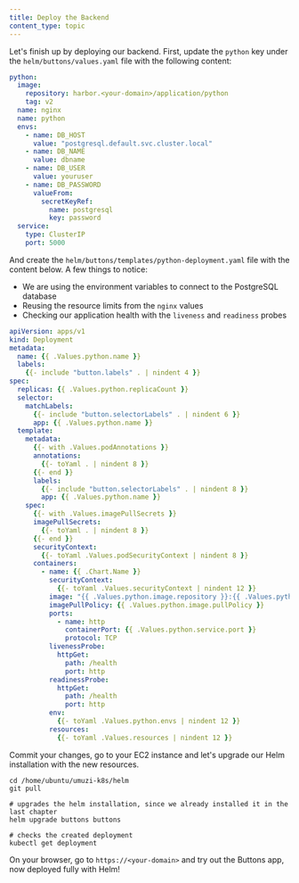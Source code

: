 ```yaml
---
title: Deploy the Backend
content_type: topic
---
```


Let's finish up by deploying our backend. First, update the `python` key under the `helm/buttons/values.yaml` file with the following content:

```yaml
python:
  image:
    repository: harbor.<your-domain>/application/python
    tag: v2
  name: nginx
  name: python
  envs:
    - name: DB_HOST
      value: "postgresql.default.svc.cluster.local" 
    - name: DB_NAME
      value: dbname
    - name: DB_USER
      value: youruser
    - name: DB_PASSWORD
      valueFrom:
        secretKeyRef:
          name: postgresql
          key: password
  service: 
    type: ClusterIP
    port: 5000
```

And create the `helm/buttons/templates/python-deployment.yaml` file with the content below. A few things to notice:
- We are using the environment variables to connect to the PostgreSQL database
- Reusing the resource limits from the `nginx` values
- Checking our application health with the `liveness` and `readiness` probes

```yaml
apiVersion: apps/v1
kind: Deployment
metadata:
  name: {{ .Values.python.name }}
  labels:
    {{- include "button.labels" . | nindent 4 }}
spec:
  replicas: {{ .Values.python.replicaCount }}
  selector:
    matchLabels:
      {{- include "button.selectorLabels" . | nindent 6 }}
      app: {{ .Values.python.name }}
  template:
    metadata:
      {{- with .Values.podAnnotations }}
      annotations:
        {{- toYaml . | nindent 8 }}
      {{- end }}
      labels:
        {{- include "button.selectorLabels" . | nindent 8 }}
        app: {{ .Values.python.name }}
    spec:
      {{- with .Values.imagePullSecrets }}
      imagePullSecrets:
        {{- toYaml . | nindent 8 }}
      {{- end }}
      securityContext:
        {{- toYaml .Values.podSecurityContext | nindent 8 }}
      containers:
        - name: {{ .Chart.Name }}
          securityContext:
            {{- toYaml .Values.securityContext | nindent 12 }}
          image: "{{ .Values.python.image.repository }}:{{ .Values.python.image.tag | default .Chart.AppVersion }}"
          imagePullPolicy: {{ .Values.python.image.pullPolicy }}
          ports:
            - name: http
              containerPort: {{ .Values.python.service.port }}
              protocol: TCP
          livenessProbe:
            httpGet:
              path: /health
              port: http
          readinessProbe:
            httpGet:
              path: /health
              port: http
          env:
            {{- toYaml .Values.python.envs | nindent 12 }}
          resources:
            {{- toYaml .Values.resources | nindent 12 }}
```

Commit your changes, go to your EC2 instance and let's upgrade our Helm installation with the new resources.

```
cd /home/ubuntu/umuzi-k8s/helm
git pull

# upgrades the helm installation, since we already installed it in the last chapter
helm upgrade buttons buttons

# checks the created deployment 
kubectl get deployment
```

On your browser, go to `https://<your-domain>` and try out the Buttons app, now deployed fully with Helm!
